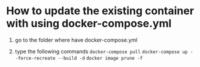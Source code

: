 # How to update the existing container with using docker-compose.yml

1. go to the folder where have docker-compose.yml

2. type the following commands
`docker-compose pull`
`docker-compose up --force-recreate --build -d`
`docker image prune -f`
